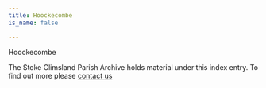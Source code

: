 ```yaml
---
title: Hoockecombe
is_name: false

---
```


Hoockecombe


The Stoke Climsland Parish Archive holds material under this index entry. To find out more please [contact us](/contact/)
